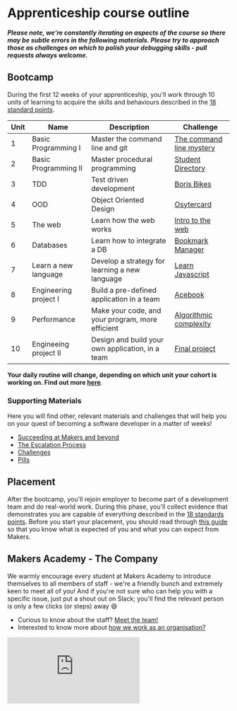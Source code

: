 # Apprenticeship course outline

***Please note, we're constantly iterating on aspects of the course so there may be subtle errors in the following materials.  Please try to approach those as challenges on which to polish your debugging skills - pull requests always welcome.***

## Bootcamp

During the first 12 weeks of your apprenticeship, you'll work through 10 units of learning to acquire the skills and behaviours described in the [18 standard points](https://airtable.com/shrTRRuegEe7fQ49t).

| Unit  | Name | Description | Challenge |
| --- | --- | --- | --- |
| 1 | Basic Programming I | Master the command line and git | [The command line mystery](https://github.com/makersacademy/clmystery) |
| 2 | Basic Programming II | Master procedural programming | [Student Directory](https://github.com/makersacademy/student-directory/blob/master/README.md)|
| 3 | TDD | Test driven development | [Boris Bikes](../boris_bikes/0_challenge_map.md) |
| 4 | OOD | Object Oriented Design | [Osytercard](../oystercard/README.md) |
| 5 | The web| Learn how the web works | [Intro to the web](../intro_to_the_web/README.md) |
| 6 | Databases| Learn how to integrate a DB | [Bookmark Manager](../bookmark_manager/00_challenge_map.md) |
| 7 | Learn a new language | Develop a strategy for learning a new language | [Learn Javascript](../thermostat/README.md) |
| 8 | Engineering project I | Build a pre-defined application in a team | [Acebook](../engineering_projects/README.md) |
| 9 | Performance | Make your code, and your program, more efficient | [Algorithmic complexity](../algorithmic_complexity/README.md) |
| 10 | Engineeing project II | Design and build your own application, in a team | [Final project](../final_projects/README.md) |

**Your daily routine will change, depending on which unit your cohort is working on.  Find out more [here](daily_schedule.md)**.

### Supporting Materials

Here you will find other, relevant materials and challenges that will help you on your quest of becoming a software developer in a matter of weeks!

- [Succeeding at Makers and beyond](succeeding_at_makers_and_beyond.md)
- [The Escalation Process](https://github.com/makersacademy/course/blob/29a5e4a3c1776d32eda8f3ee55edc1dd124b05ba/pills/escalation_process.md)
- [Challenges](https://github.com/makersacademy/course/blob/master/challenges/challenges.md)
- [Pills](https://github.com/makersacademy/course/blob/master/pills.md)

## Placement

After the bootcamp, you'll rejoin employer to become part of a development team and do real-world work.  During this phase, you'll collect evidence that demonstrates you are capable of everything described in the [18 standards points](https://airtable.com/shrTRRuegEe7fQ49t).  Before you start your placement, you should read through [this guide](https://github.com/makersacademy/apprenticeships-resources/blob/master/README.md) so that you know what is expected of you and what you can expect from Makers.

## Makers Academy - The Company

We warmly encourage every student at Makers Academy to introduce themselves to all members of staff - we're a friendly bunch and extremely keen to meet all of you! And if you're not sure who can help you with a specific issue, just put a shout out on Slack; you'll find the relevant person is only a few clicks (or steps) away :smile:

- Curious to know about the staff? [Meet the team!](http://www.makersacademy.com/team/)
- Interested to know more about [how we work as an organisation?](https://blog.makersacademy.com/search?q=management)


![Tracking pixel](https://githubanalytics.herokuapp.com/course/apprenticeships_course_outline.md)

